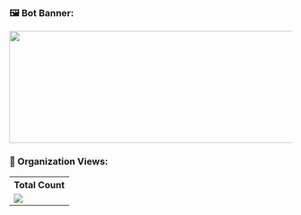 ### 🖼️ Bot Banner:
<img src="https://cdn.discordapp.com/attachments/944689670304972800/1119972142344323102/chatcoolbanner.png" height="200px" width="750px">

### 👀 Organization Views:
<table>
    <tr>
      <!-- <th>Organization Views</th> -->
      <th>Total Count</th>
    </tr>
    <tr>
      <!-- <td>
        <div align="center">
          <a href="https://github.com/Thinkright20"><img src="https://github.com/Thinkright20.png" alt="@Thinkright20" width="52" /></a>
          <br />
          <a align="center" href="https://github.com/thinkright20"><b>Thinkright20</b></a>
        </b>
      </td> -->
      <!-- Organization Views -->
      <td>
         <a href="https://github.com/thinkright20"> <img src="https://komarev.com/ghpvc/?username=chatcool-inc&style=for-the-badge&color=A39D2A"> </a>
      </td>
    </tr>
  </table> 
